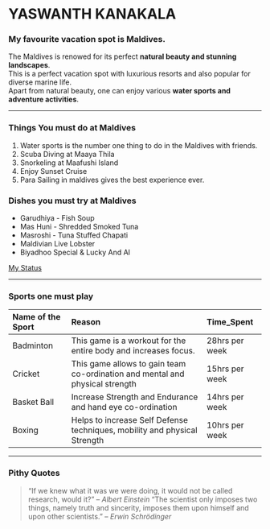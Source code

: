 # YASWANTH KANAKALA
### My favourite vacation spot is Maldives.

The Maldives is renowed for its perfect **natural beauty and stunning landscapes**.<br>
This is a perfect vacation spot with luxurious resorts and also popular for diverse marine life.<br>
Apart from natural beauty, one can enjoy various **water sports and adventure activities**.  

---

### Things You must do at Maldives 
1. Water sports is the number one thing to do in the Maldives with friends. 
2. Scuba Diving at Maaya Thila
3. Snorkeling at Maafushi Island
4. Enjoy Sunset Cruise 
5. Para Sailing in maldives gives the best experience ever.

 ### Dishes you must try at Maldives

 * Garudhiya - Fish Soup
 * Mas Huni - Shredded Smoked Tuna
 * Masroshi - Tuna Stuffed Chapati
 * Maldivian Live Lobster
 * Biyadhoo Special & Lucky And AI

 [My Status](MyStats.md)
  
---
### Sports one must play

|Name of the Sport |Reason | Time_Spent |
| :--- |:--- |:--- |
| Badminton |This game is a workout for the entire body and increases focus.|28hrs per week  |
| Cricket |This game allows to gain team co-ordination and mental and physical strength|15hrs per week |
| Basket Ball |Increase Strength and Endurance and hand eye co-ordination |14hrs per week  |
| Boxing |Helps to increase Self Defense techniques, mobility and physical Strength |10hrs per week  |

---
### Pithy Quotes 

>“If we knew what it was we were doing, it would not be called research, would it?” – *Albert Einstein*
>“The scientist only imposes two things, namely truth and sincerity, imposes them upon himself and upon other scientists.” – *Erwin Schrödinger*

